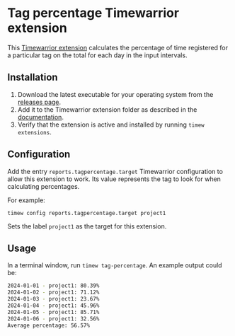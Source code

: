 # Tag percentage Timewarrior extension

This [Timewarrior extension](https://timewarrior.net/docs/extensions/) calculates the percentage of time registered for a particular tag on the total for each day in the input intervals.

## Installation

1. Download the latest executable for your operating system from
   the [releases page](https://github.com/crossbone-magister/tag-percentage/releases).
2. Add it to the Timewarrior extension folder as described in the [documentation](https://timewarrior.net/docs/api/).
3. Verify that the extension is active and installed by running `timew extensions`.

## Configuration

Add the entry `reports.tagpercentage.target` Timewarrior configuration to allow this extension to work.
Its value represents the tag to look for when calculating percentages.

For example:
```shell
timew config reports.tagpercentage.target project1
```

Sets the label `project1` as the target for this extension.


## Usage

In a terminal window, run `timew tag-percentage`. An example output could be:

```bash
2024-01-01 - project1: 80.39%
2024-01-02 - project1: 71.12%
2024-01-03 - project1: 23.67%
2024-01-04 - project1: 45.96%
2024-01-05 - project1: 85.71%
2024-01-06 - project1: 32.56%
Average percentage: 56.57%
```
